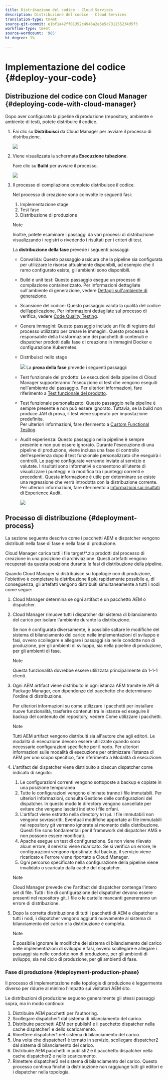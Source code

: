 ```yaml
---
title: Distribuzione del codice - Cloud Services
description: Distribuzione del codice - Cloud Services
translation-type: tm+mt
source-git-commit: e1bf1a42ff81352c4946a2e5e5c731255234d5f3
workflow-type: tm+mt
source-wordcount: '985'
ht-degree: 1%

---
```



# Implementazione del codice {#deploy-your-code}

## Distribuzione del codice con Cloud Manager {#deploying-code-with-cloud-manager}

Dopo aver configurato la pipeline di produzione (repository, ambiente e ambiente di test), potete distribuire il codice.

1. Fai clic su **Distribuisci** da Cloud Manager per avviare il processo di distribuzione.

   ![](assets/deploy-code1.png)


1. Viene visualizzata la schermata **Esecuzione tubazione**.

   Fare clic su **Build** per avviare il processo.

   ![](assets/deploy-code2.png)

1. Il processo di compilazione completo distribuisce il codice.

   Nel processo di creazione sono coinvolte le seguenti fasi:

   1. Implementazione stage
   1. Test fase
   1. Distribuzione di produzione

   >[!NOTE]
   >
   >Inoltre, potete esaminare i passaggi da vari processi di distribuzione visualizzando i registri o rivedendo i risultati per i criteri di test.

   La **distribuzione della fase** prevede i seguenti passaggi:

   * Convalida: Questo passaggio assicura che la pipeline sia configurata per utilizzare le risorse attualmente disponibili, ad esempio che il ramo configurato esiste, gli ambienti sono disponibili.
   * Build e unit test: Questo passaggio esegue un processo di compilazione containerizzato. Per informazioni dettagliate sull&#39;ambiente di generazione, vedere [Dettagli sull&#39;ambiente di generazione](/help/onboarding/getting-access-to-aem-in-cloud/build-environment-details.md).
   * Scansione del codice: Questo passaggio valuta la qualità del codice dell’applicazione. Per informazioni dettagliate sul processo di verifica, vedere [Code Quality Testing](/help/implementing/cloud-manager/code-quality-testing.md).
   * Genera immagini: Questo passaggio include un file di registro dal processo utilizzato per creare le immagini. Questo processo è responsabile della trasformazione dei pacchetti di contenuti e dispatcher prodotti dalla fase di creazione in immagini Docker e configurazione Kubernetes.
   * Distribuisci nello stage

      ![](assets/stage-deployment.png)
   La **prova della fase** prevede i seguenti passaggi:

   * Test funzionale del prodotto: Le esecuzioni della pipeline di Cloud Manager supporteranno l&#39;esecuzione di test che vengono eseguiti nell&#39;ambiente del passaggio.
Per ulteriori informazioni, fare riferimento a [Test funzionale del prodotto](/help/implementing/cloud-manager/functional-testing.md#product-functional-testing).

   * Test funzionale personalizzato: Questo passaggio nella pipeline è sempre presente e non può essere ignorato. Tuttavia, se la build non produce JAR di prova, il test viene superato per impostazione predefinita.\
      Per ulteriori informazioni, fare riferimento a [Custom Functional Testing](/help/implementing/cloud-manager/functional-testing.md#custom-functional-testing).

   * Audit esperienza: Questo passaggio nella pipeline è sempre presente e non può essere ignorato. Durante l&#39;esecuzione di una pipeline di produzione, viene inclusa una fase di controllo dell&#39;esperienza dopo il test funzionale personalizzato che eseguirà i controlli. Le pagine configurate verranno inviate al servizio e valutate. I risultati sono informativi e consentono all’utente di visualizzare i punteggi e la modifica tra i punteggi correnti e precedenti. Questa informazione è utile per determinare se esiste una regressione che verrà introdotta con la distribuzione corrente.
Per ulteriori informazioni, fare riferimento a [Informazioni sui risultati di Experience Audit](/help/implementing/cloud-manager/experience-audit-testing.md).

      ![](assets/testing-tab.png)





## Processo di distribuzione {#deployment-process}

La sezione seguente descrive come i pacchetti AEM e dispatcher vengono distribuiti nella fase di fase e nella fase di produzione.

Cloud Manager carica tutti i file target/*.zip prodotti dal processo di creazione in una posizione di archiviazione.  Questi artefatti vengono recuperati da questa posizione durante le fasi di distribuzione della pipeline.

Quando Cloud Manager si distribuisce su topologie non di produzione, l&#39;obiettivo è completare la distribuzione il più rapidamente possibile e, di conseguenza, gli artefatti vengono distribuiti simultaneamente a tutti i nodi come segue:

1. Cloud Manager determina se ogni artifact è un pacchetto AEM o dispatcher.
1. Cloud Manager rimuove tutti i dispatcher dal sistema di bilanciamento del carico per isolare l&#39;ambiente durante la distribuzione.

   Se non è configurata diversamente, è possibile saltare le modifiche del sistema di bilanciamento del carico nelle implementazioni di sviluppo e fasi, ovvero scollegare e allegare i passaggi sia nelle condotte non di produzione, per gli ambienti di sviluppo, sia nella pipeline di produzione, per gli ambienti di fase.

   >[!NOTE]
   >
   >Questa funzionalità dovrebbe essere utilizzata principalmente da 1-1-1 clienti.

1. Ogni AEM artifact viene distribuito in ogni istanza AEM tramite le API di Package Manager, con dipendenze del pacchetto che determinano l&#39;ordine di distribuzione.

   Per ulteriori informazioni su come utilizzare i pacchetti per installare nuove funzionalità, trasferire contenuti tra le istanze ed eseguire il backup del contenuto del repository, vedere Come utilizzare i pacchetti.

   >[!NOTE]
   >
   >Tutti AEM artifact vengono distribuiti sia all&#39;autore che agli editori. Le modalità di esecuzione devono essere utilizzate quando sono necessarie configurazioni specifiche per il nodo. Per ulteriori informazioni sulle modalità di esecuzione per ottimizzare l&#39;istanza di AEM per uno scopo specifico, fare riferimento a Modalità di esecuzione.

1. L&#39;artifact del dispatcher viene distribuito a ciascun dispatcher come indicato di seguito:

   1. Le configurazioni correnti vengono sottoposte a backup e copiate in una posizione temporanea
   1. Tutte le configurazioni vengono eliminate tranne i file immutabili. Per ulteriori informazioni, consulta Gestione delle configurazioni del dispatcher. In questo modo le directory vengono cancellate per evitare che vengano lasciati indietro i file orfani.
   1. L&#39;artifact viene estratto nella directory `httpd`.  I file immutabili non vengono sovrascritti. Eventuali modifiche apportate ai file immutabili nel repository git verranno ignorate al momento della distribuzione.  Questi file sono fondamentali per il framework del dispatcher AMS e non possono essere modificati.
   1. Apache esegue un test di configurazione. Se non viene rilevato alcun errore, il servizio viene ricaricato. Se si verifica un errore, le configurazioni vengono ripristinate dal backup, il servizio viene ricaricato e l&#39;errore viene riportato a Cloud Manager.
   1. Ogni percorso specificato nella configurazione della pipeline viene invalidato o scaricato dalla cache del dispatcher.

   >[!NOTE]
   >
   >Cloud Manager prevede che l&#39;artifact del dispatcher contenga l&#39;intero set di file.  Tutti i file di configurazione del dispatcher devono essere presenti nel repository git. I file o le cartelle mancanti genereranno un errore di distribuzione.

1. Dopo la corretta distribuzione di tutti i pacchetti di AEM e dispatcher a tutti i nodi, i dispatcher vengono aggiunti nuovamente al sistema di bilanciamento del carico e la distribuzione è completa.

   >[!NOTE]
   >
   >È possibile ignorare le modifiche del sistema di bilanciamento del carico nelle implementazioni di sviluppo e fasi, ovvero scollegare e allegare i passaggi sia nelle condotte non di produzione, per gli ambienti di sviluppo, sia nel ciclo di produzione, per gli ambienti di fase.

### Fase di produzione {#deployment-production-phase}

Il processo di implementazione nelle topologie di produzione è leggermente diverso per ridurre al minimo l&#39;impatto sui visitatori AEM sito.

Le distribuzioni di produzione seguono generalmente gli stessi passaggi sopra, ma in modo continuo:

1. Distribuire AEM pacchetti per l&#39;authoring.
1. Scollegare dispatcher1 dal sistema di bilanciamento del carico.
1. Distribuire pacchetti AEM per publish1 e il pacchetto dispatcher nella cache dispatcher1 e dello scaricamento.
1. Rimettere dispatcher1 nel sistema di bilanciamento del carico.
1. Una volta che dispatcher1 è tornato in servizio, scollegare dispatcher2 dal sistema di bilanciamento del carico.
1. Distribuire AEM pacchetti in publish2 e il pacchetto dispatcher nella cache dispatcher2 e nello scaricamento.
1. Rimettere dispatcher2 nel sistema di bilanciamento del carico.
Questo processo continua finché la distribuzione non raggiunge tutti gli editori e i dispatcher nella topologia.


